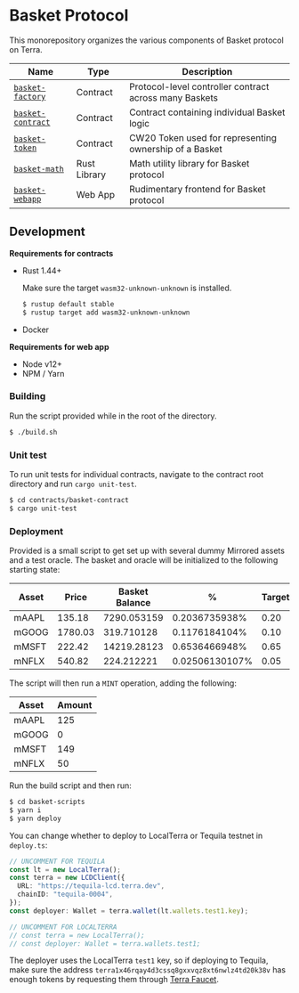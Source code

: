 # Basket Protocol

This monorepository organizes the various components of Basket protocol on Terra.

| Name                                            | Type         | Description                                            |
| ----------------------------------------------- | ------------ | ------------------------------------------------------ |
| [`basket-factory`](#)                           | Contract     | Protocol-level controller contract across many Baskets |
| [`basket-contract`](contracts/basket-contract/) | Contract     | Contract containing individual Basket logic            |
| [`basket-token`](contracts/basket-token/)       | Contract     | CW20 Token used for representing ownership of a Basket |
| [`basket-math`](libraries/basket-math/)         | Rust Library | Math utility library for Basket protocol               |
| [`basket-webapp`](basket-web-app/)              | Web App      | Rudimentary frontend for Basket protocol               |

## Development

**Requirements for contracts**

- Rust 1.44+

  Make sure the target `wasm32-unknown-unknown` is installed.

  ```bash
  $ rustup default stable
  $ rustup target add wasm32-unknown-unknown
  ```

- Docker

**Requirements for web app**

- Node v12+
- NPM / Yarn

### Building

Run the script provided while in the root of the directory.

```bash
$ ./build.sh
```

### Unit test

To run unit tests for individual contracts, navigate to the contract root directory and run `cargo unit-test`.

```bash
$ cd contracts/basket-contract
$ cargo unit-test
```

### Deployment

Provided is a small script to get set up with several dummy Mirrored assets and a test oracle. The basket and oracle will be initialized to the following starting state:

| Asset | Price   | Basket Balance | %              | Target |
| ----- | ------- | -------------- | -------------- | ------ |
| mAAPL | 135.18  | 7290.053159    | 0.2036735938%  | 0.20   |
| mGOOG | 1780.03 | 319.710128     | 0.1176184104%  | 0.10   |
| mMSFT | 222.42  | 14219.28123    | 0.6536466948%  | 0.65   |
| mNFLX | 540.82  | 224.212221     | 0.02506130107% | 0.05   |

The script will then run a `MINT` operation, adding the following:

| Asset | Amount |
| ----- | ------ |
| mAAPL | 125    |
| mGOOG | 0      |
| mMSFT | 149    |
| mNFLX | 50     |

Run the build script and then run:

```bash
$ cd basket-scripts
$ yarn i
$ yarn deploy
```

You can change whether to deploy to LocalTerra or Tequila testnet in `deploy.ts`:

```ts
// UNCOMMENT FOR TEQUILA
const lt = new LocalTerra();
const terra = new LCDClient({
  URL: "https://tequila-lcd.terra.dev",
  chainID: "tequila-0004",
});
const deployer: Wallet = terra.wallet(lt.wallets.test1.key);

// UNCOMMENT FOR LOCALTERRA
// const terra = new LocalTerra();
// const deployer: Wallet = terra.wallets.test1;
```

The deployer uses the LocalTerra `test1` key, so if deploying to Tequila, make sure the address `terra1x46rqay4d3cssq8gxxvqz8xt6nwlz4td20k38v` has enough tokens by requesting them through [Terra Faucet](https://faucet.terra.money).
